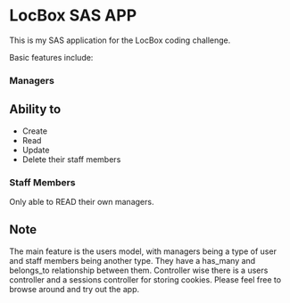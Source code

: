 # LocBox SAS APP
This is my SAS application for the LocBox coding challenge.

Basic features include:
### Managers
## Ability to
* Create
* Read
* Update
* Delete
their staff members

### Staff Members
Only able to READ their own managers.

## Note
The main feature is the users model, with managers being a type of user and staff members being another type. They have a has_many and belongs_to relationship between them. Controller wise there is a users controller and a sessions controller for storing cookies. Please feel free to browse around and try out the app. 